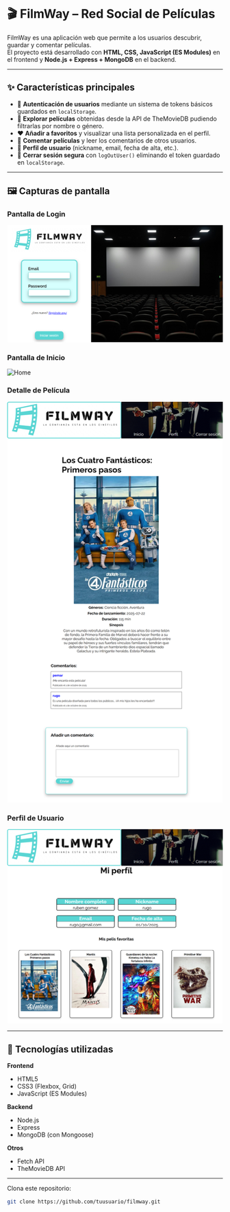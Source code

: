 # 🎬 FilmWay – Red Social de Películas

FilmWay es una aplicación web que permite a los usuarios descubrir, guardar y comentar películas.  
El proyecto está desarrollado con **HTML, CSS, JavaScript (ES Modules)** en el frontend y **Node.js + Express + MongoDB** en el backend.

---

## ✨ Características principales

- 🔐 **Autenticación de usuarios** mediante un sistema de tokens básicos guardados en `localStorage`.  
- 🎥 **Explorar películas** obtenidas desde la API de TheMovieDB pudiendo filtrarlas por nombre o género.  
- ❤️ **Añadir a favoritos** y visualizar una lista personalizada en el perfil.  
- 💬 **Comentar películas** y leer los comentarios de otros usuarios.  
- 👤 **Perfil de usuario** (nickname, email, fecha de alta, etc.).  
- 🚪 **Cerrar sesión segura** con `logOutUser()` eliminando el token guardado en `localStorage`.  

---

## 🖼️ Capturas de pantalla

### Pantalla de Login
![Login](https://github.com/RglfDev/Html-Css-Node-JS-Express/blob/main/filmWay_red_social/filmWay%20images/localhost_3000_login.html.png)

### Pantalla de Inicio
![Home](https://github.com/RglfDev/Html-Css-Node-JS-Express/blob/main/filmWay_red_social/filmWay%20images/localhost_3000_home.html%20(1).png)

### Detalle de Película
![Detalle película](https://github.com/RglfDev/Html-Css-Node-JS-Express/blob/main/filmWay_red_social/filmWay%20images/localhost_3000_oneFilm.html_id%3D617126%20(2).png)

### Perfil de Usuario
![Perfil usuario](https://github.com/RglfDev/Html-Css-Node-JS-Express/blob/main/filmWay_red_social/filmWay%20images/localhost_3000_profile.html%20(2).png)


---

## 🚀 Tecnologías utilizadas

**Frontend**
- HTML5  
- CSS3 (Flexbox, Grid)  
- JavaScript (ES Modules)  

**Backend**
- Node.js  
- Express  
- MongoDB (con Mongoose)  

**Otros**
- Fetch API  
- TheMovieDB API  

---

Clona este repositorio:  
   ```bash
   git clone https://github.com/tuusuario/filmway.git
